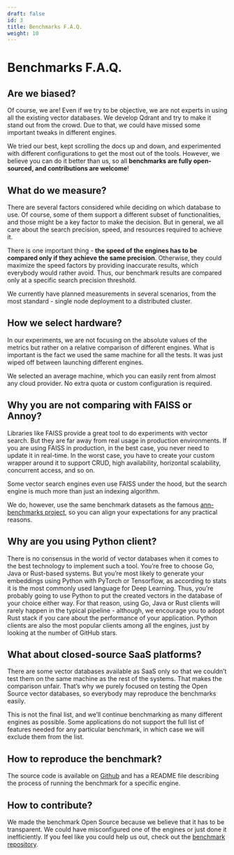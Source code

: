 ```yaml
---
draft: false
id: 3
title: Benchmarks F.A.Q.
weight: 10
---
```



# Benchmarks F.A.Q.

## Are we biased?

Of course, we are! Even if we try to be objective, we are not experts in using all the existing vector databases.
We develop Qdrant and try to make it stand out from the crowd.
Due to that, we could have missed some important tweaks in different engines.

We tried our best, kept scrolling the docs up and down, and experimented with different configurations to get the most out of the tools. However, we believe you can do it better than us, so all **benchmarks are fully open-sourced, and contributions are welcome**!


## What do we measure?

There are several factors considered while deciding on which database to use.
Of course, some of them support a different subset of functionalities, and those might be a key factor to make the decision.
But in general, we all care about the search precision, speed, and resources required to achieve it.

There is one important thing - **the speed of the engines has to be compared only if they achieve the same precision**. Otherwise, they could maximize the speed factors by providing inaccurate results, which everybody would rather avoid. Thus, our benchmark results are compared only at a specific search precision threshold.

We currently have planned measurements in several scenarios, from the most standard - single node deployment to a distributed cluster.


## How we select hardware?

In our experiments, we are not focusing on the absolute values of the metrics but rather on a relative comparison of different engines.
What is important is the fact we used the same machine for all the tests.
It was just wiped off between launching different engines. 

We selected an average machine, which you can easily rent from almost any cloud provider. No extra quota or custom configuration is required.


## Why you are not comparing with FAISS or Annoy?

Libraries like FAISS provide a great tool to do experiments with vector search. But they are far away from real usage in production environments.
If you are using FAISS in production, in the best case, you never need to update it in real-time. In the worst case, you have to create your custom wrapper around it to support CRUD, high availability, horizontal scalability, concurrent access, and so on.

Some vector search engines even use FAISS under the hood, but the search engine is much more than just an indexing algorithm.

We do, however, use the same benchmark datasets as the famous [ann-benchmarks project](https://github.com/erikbern/ann-benchmarks), so you can align your expectations for any practical reasons. 


## Why are you using Python client?

There is no consensus in the world of vector databases when it comes to the best technology to implement such a tool.
You’re free to choose Go, Java or Rust-based systems. 
But you’re most likely to generate your embeddings using Python with PyTorch or Tensorflow, as according to stats it is the most commonly used language for Deep Learning.
Thus, you’re probably going to use Python to put the created vectors in the database of your choice either way.
For that reason, using Go, Java or Rust clients will rarely happen in the typical pipeline - although, we encourage you to adopt Rust stack if you care about the performance of your application.
Python clients are also the most popular clients among all the engines, just by looking at the number of GitHub stars.


## What about closed-source SaaS platforms?

There are some vector databases available as SaaS only so that we couldn’t test them on the same machine as the rest of the systems.
That makes the comparison unfair. That’s why we purely focused on testing the Open Source vector databases, so everybody may reproduce the benchmarks easily.

This is not the final list, and we’ll continue benchmarking as many different engines as possible.
Some applications do not support the full list of features needed for any particular benchmark, in which case we will exclude them from the list.


## How to reproduce the benchmark?

The source code is available on [Github](https://github.com/qdrant/vector-db-benchmark) and has a README file describing the process of running the benchmark for a specific engine.

## How to contribute?

We made the benchmark Open Source because we believe that it has to be transparent. We could have misconfigured one of the engines or just done it inefficiently. If you feel like you could help us out, check out the [benchmark repository](https://github.com/qdrant/vector-db-benchmark).
